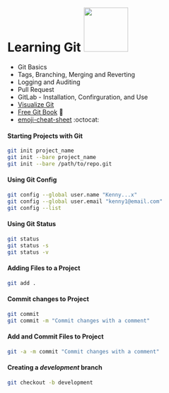# Learning Git <img src="https://github.com/manguilar22/icons/blob/master/Octocat.png" width="100" height="100"/>

* Git Basics
* Tags, Branching, Merging and Reverting
* Logging and Auditing 
* Pull Request 
* GitLab - Installation, Confirguration, and Use
* <a href="http://git-school.github.io/visualizing-git/#free"> Visualize Git</a> 
* <a href="https://git-scm.com/book/en/v2">Free Git Book</a> :closed_book: 
* <a href="https://www.webpagefx.com/tools/emoji-cheat-sheet/">emoji-cheat-sheet</a> :octocat:

#### Starting Projects with Git 
```bash
git init project_name 
git init --bare project_name
git init --bare /path/to/repo.git
```

#### Using Git Config
```bash 
git config --global user.name "Kenny...x"
git config --global user.email "kenny1@email.com"
git config --list
```

#### Using Git Status
```bash
git status 
git status -s
git status -v 
```

#### Adding Files to a Project 
```bash 
git add . 
```

#### Commit changes to Project 
```bash 
git commit 
git commit -m "Commit changes with a comment" 
```
#### Add and Commit Files to Project 
```bash
git -a -m commit "Commit changes with a comment"
```
#### Creating a *development* branch
```bash
git checkout -b development 
```
